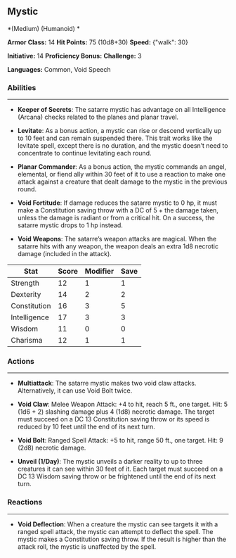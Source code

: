 ## Mystic
*(Medium) (Humanoid) *

**Armor Class:** 14
**Hit Points:** 75 (10d8+30)
**Speed:** {"walk": 30}

**Initiative:** 14
**Proficiency Bonus:**
**Challenge:** 3

**Languages:** Common, Void Speech

### Abilities
 --- 
- **Keeper of Secrets**: The satarre mystic has advantage on all Intelligence (Arcana) checks related to the planes and planar travel.

- **Levitate**: As a bonus action, a mystic can rise or descend vertically up to 10 feet and can remain suspended there. This trait works like the levitate spell, except there is no duration, and the mystic doesn’t need to concentrate to continue levitating each round.

- **Planar Commander**: As a bonus action, the mystic commands an angel, elemental, or fiend ally within 30 feet of it to use a reaction to make one attack against a creature that dealt damage to the mystic in the previous round.

- **Void Fortitude**: If damage reduces the satarre mystic to 0 hp, it must make a Constitution saving throw with a DC of 5 + the damage taken, unless the damage is radiant or from a critical hit. On a success, the satarre mystic drops to 1 hp instead.

- **Void Weapons**: The satarre’s weapon attacks are magical. When the satarre hits with any weapon, the weapon deals an extra 1d8 necrotic damage (included in the attack).



| Stat | Score | Modifier | Save |
| ---- | ---- | ---- | ---- |
| Strength | 12 | 1 | 1 |
| Dexterity | 14 | 2 | 2 |
| Constitution | 16 | 3 | 5 |
| Intelligence | 17 | 3 | 3 |
| Wisdom | 11 | 0 | 0 |
| Charisma | 12 | 1 | 1 |

### Actions
 --- 
- **Multiattack**: The satarre mystic makes two void claw attacks. Alternatively, it can use Void Bolt twice.

- **Void Claw**: Melee Weapon Attack: +4 to hit, reach 5 ft., one target. Hit: 5 (1d6 + 2) slashing damage plus 4 (1d8) necrotic damage. The target must succeed on a DC 13 Constitution saving throw or its speed is reduced by 10 feet until the end of its next turn.

- **Void Bolt**: Ranged Spell Attack: +5 to hit, range 50 ft., one target. Hit: 9 (2d8) necrotic damage.

- **Unveil (1/Day)**: The mystic unveils a darker reality to up to three creatures it can see within 30 feet of it. Each target must succeed on a DC 13 Wisdom saving throw or be frightened until the end of its next turn.

### Reactions
 --- 
- **Void Deflection**: When a creature the mystic can see targets it with a ranged spell attack, the mystic can attempt to deflect the spell. The mystic makes a Constitution saving throw. If the result is higher than the attack roll, the mystic is unaffected by the spell.

